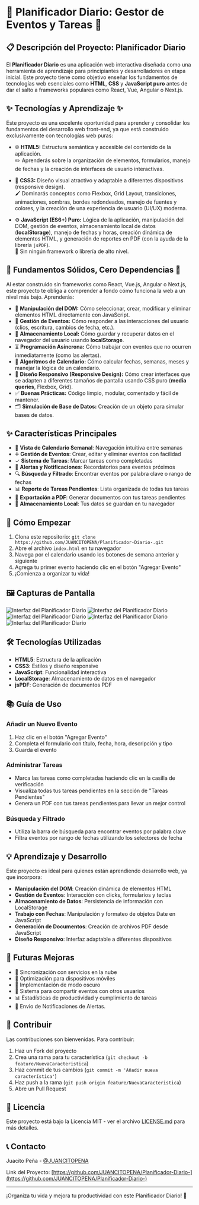 # 📆 Planificador Diario: Gestor de Eventos y Tareas 📝

## 📋 Descripción del Proyecto: Planificador Diario

El **Planificador Diario** es una aplicación web interactiva diseñada como una herramienta de aprendizaje para principiantes y desarrolladores en etapa inicial. Este proyecto tiene como objetivo enseñar los fundamentos de tecnologías web esenciales como **HTML**, **CSS** y **JavaScript puro** antes de dar el salto a frameworks populares como React, Vue, Angular o Next.js.

## ✨ Tecnologías y Aprendizaje ✨

Este proyecto es una excelente oportunidad para aprender y consolidar los fundamentos del desarrollo web front-end, ya que está construido exclusivamente con tecnologías web puras:

- 🌐 **HTML5:** Estructura semántica y accesible del contenido de la aplicación.  
  ✏️ Aprenderás sobre la organización de elementos, formularios, manejo de fechas y la creación de interfaces de usuario interactivas.

- 🎨 **CSS3:** Diseño visual atractivo y adaptable a diferentes dispositivos (responsive design).  
  🖌️ Dominarás conceptos como Flexbox, Grid Layout, transiciones, animaciones, sombras, bordes redondeados, manejo de fuentes y colores, y la creación de una experiencia de usuario (UI/UX) moderna.

- ⚙️ **JavaScript (ES6+) Puro:** Lógica de la aplicación, manipulación del DOM, gestión de eventos, almacenamiento local de datos (**localStorage**), manejo de fechas y horas, creación dinámica de elementos HTML, y generación de reportes en PDF (con la ayuda de la librería `jsPDF`).  
  🚫 Sin ningún framework o librería de alto nivel.

## 💪 Fundamentos Sólidos, Cero Dependencias 💪

Al estar construido sin frameworks como React, Vue.js, Angular o Next.js, este proyecto te obliga a comprender a fondo cómo funciona la web a un nivel más bajo. Aprenderás:

- 📄 **Manipulación del DOM:** Cómo seleccionar, crear, modificar y eliminar elementos HTML directamente con JavaScript.
- 🎯 **Gestión de Eventos:** Cómo responder a las interacciones del usuario (clics, escritura, cambios de fecha, etc.).
- 💾 **Almacenamiento Local:** Cómo guardar y recuperar datos en el navegador del usuario usando **localStorage**.
- ⏳ **Programación Asíncrona:** Cómo trabajar con eventos que no ocurren inmediatamente (como las alertas).
- 📅 **Algoritmos de Calendario:** Cómo calcular fechas, semanas, meses y manejar la lógica de un calendario.
- 📱 **Diseño Responsivo (Responsive Design):** Cómo crear interfaces que se adapten a diferentes tamaños de pantalla usando CSS puro (**media queries**, Flexbox, Grid).
- ✅ **Buenas Prácticas:** Código limpio, modular, comentado y fácil de mantener.
- 🗂️ **Simulación de Base de Datos:** Creación de un objeto para simular bases de datos.


## ✨ Características Principales

- 📅 **Vista de Calendario Semanal**: Navegación intuitiva entre semanas
- ➕ **Gestión de Eventos**: Crear, editar y eliminar eventos con facilidad
- ✓ **Sistema de Tareas**: Marcar tareas como completadas
- 🔔 **Alertas y Notificaciones**: Recordatorios para eventos próximos
- 🔍 **Búsqueda y Filtrado**: Encontrar eventos por palabra clave o rango de fechas
- 📊 **Reporte de Tareas Pendientes**: Lista organizada de todas tus tareas
- 📄 **Exportación a PDF**: Generar documentos con tus tareas pendientes
- 💾 **Almacenamiento Local**: Tus datos se guardan en tu navegador

## 🚀 Cómo Empezar

1. Clona este repositorio: `git clone https://github.com/JUANCITOPENA/Planificador-Diario-.git`
2. Abre el archivo `index.html` en tu navegador
3. Navega por el calendario usando los botones de semana anterior y siguiente
4. Agrega tu primer evento haciendo clic en el botón "Agregar Evento"
5. ¡Comienza a organizar tu vida!

## 🖼️ Capturas de Pantalla

![Interfaz del Planificador Diario](images/Screenshot_251.png)
![Interfaz del Planificador Diario](images/Screenshot_252.png)
![Interfaz del Planificador Diario](images/Screenshot_253.png)
![Interfaz del Planificador Diario](images/Screenshot_254.png)
![Interfaz del Planificador Diario](images/Screenshot_255.png)


## 🛠️ Tecnologías Utilizadas

- **HTML5**: Estructura de la aplicación
- **CSS3**: Estilos y diseño responsive
- **JavaScript**: Funcionalidad interactiva
- **LocalStorage**: Almacenamiento de datos en el navegador
- **jsPDF**: Generación de documentos PDF

## 📚 Guía de Uso

### Añadir un Nuevo Evento
1. Haz clic en el botón "Agregar Evento"
2. Completa el formulario con título, fecha, hora, descripción y tipo
3. Guarda el evento

### Administrar Tareas
- Marca las tareas como completadas haciendo clic en la casilla de verificación
- Visualiza todas tus tareas pendientes en la sección de "Tareas Pendientes"
- Genera un PDF con tus tareas pendientes para llevar un mejor control

### Búsqueda y Filtrado
- Utiliza la barra de búsqueda para encontrar eventos por palabra clave
- Filtra eventos por rango de fechas utilizando los selectores de fecha

## 💡 Aprendizaje y Desarrollo

Este proyecto es ideal para quienes están aprendiendo desarrollo web, ya que incorpora:

- **Manipulación del DOM**: Creación dinámica de elementos HTML
- **Gestión de Eventos**: Interacción con clicks, formularios y teclas
- **Almacenamiento de Datos**: Persistencia de información con LocalStorage
- **Trabajo con Fechas**: Manipulación y formateo de objetos Date en JavaScript
- **Generación de Documentos**: Creación de archivos PDF desde JavaScript
- **Diseño Responsivo**: Interfaz adaptable a diferentes dispositivos

## 🔄 Futuras Mejoras

- 🔄 Sincronización con servicios en la nube
- 📱 Optimización para dispositivos móviles
- 🌙 Implementación de modo oscuro
- 🔗 Sistema para compartir eventos con otros usuarios
- 📊 Estadísticas de productividad y cumplimiento de tareas
- 🔔 Envio de Notificaciones de Alertas.

## 🤝 Contribuir

Las contribuciones son bienvenidas. Para contribuir:

1. Haz un Fork del proyecto
2. Crea una rama para tu característica (`git checkout -b feature/NuevaCaracteristica`)
3. Haz commit de tus cambios (`git commit -m 'Añadir nueva característica'`)
4. Haz push a la rama (`git push origin feature/NuevaCaracteristica`)
5. Abre un Pull Request

## 📝 Licencia

Este proyecto está bajo la Licencia MIT - ver el archivo [LICENSE.md](LICENSE.md) para más detalles.

## 📞 Contacto

Juacito Peña - [@JUANCITOPENA](https://github.com/JUANCITOPENA)

Link del Proyecto: [https://github.com/JUANCITOPENA/Planificador-Diario-](https://github.com/JUANCITOPENA/Planificador-Diario-)

---

¡Organiza tu vida y mejora tu productividad con este Planificador Diario! 🚀
